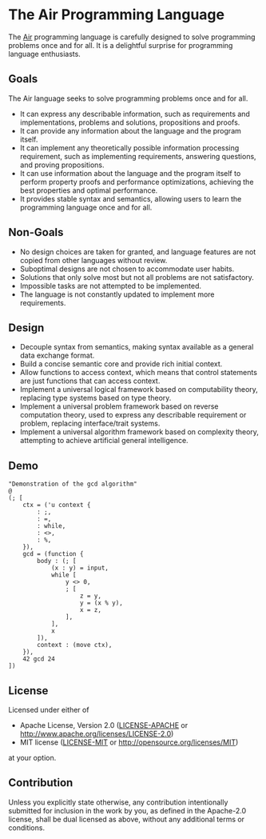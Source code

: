 # The Air Programming Language

The [Air](https://github.com/LambdaAlpha/airlang) programming language is carefully designed to solve programming problems once and for all. It is a delightful surprise for programming language enthusiasts.

## Goals

The Air language seeks to solve programming problems once and for all.

- It can express any describable information, such as requirements and implementations, problems and solutions, propositions and proofs.
- It can provide any information about the language and the program itself.
- It can implement any theoretically possible information processing requirement, such as implementing requirements, answering questions, and proving propositions.
- It can use information about the language and the program itself to perform property proofs and performance optimizations, achieving the best properties and optimal performance.
- It provides stable syntax and semantics, allowing users to learn the programming language once and for all.

## Non-Goals

- No design choices are taken for granted, and language features are not copied from other languages without review.
- Suboptimal designs are not chosen to accommodate user habits.
- Solutions that only solve most but not all problems are not satisfactory.
- Impossible tasks are not attempted to be implemented.
- The language is not constantly updated to implement more requirements.

## Design

- Decouple syntax from semantics, making syntax available as a general data exchange format.
- Build a concise semantic core and provide rich initial context.
- Allow functions to access context, which means that control statements are just functions that can access context.
- Implement a universal logical framework based on computability theory, replacing type systems based on type theory.
- Implement a universal problem framework based on reverse computation theory, used to express any describable requirement or problem, replacing interface/trait systems.
- Implement a universal algorithm framework based on complexity theory, attempting to achieve artificial general intelligence.

## Demo

```Air
"Demonstration of the gcd algorithm"
@
(; [
    ctx = ('u context {
        : ;,
        : =,
        : while,
        : <>,
        : %,
    }),
    gcd = (function {
        body : (; [
            (x : y) = input,
            while [
                y <> 0,
                ; [
                    z = y,
                    y = (x % y),
                    x = z,
                ],
            ],
            x
        ]),
        context : (move ctx),
    }),
    42 gcd 24
])
```

## License

Licensed under either of

* Apache License, Version 2.0
  ([LICENSE-APACHE](LICENSE-APACHE) or <http://www.apache.org/licenses/LICENSE-2.0>)
* MIT license
  ([LICENSE-MIT](LICENSE-MIT) or <http://opensource.org/licenses/MIT>)

at your option.

## Contribution

Unless you explicitly state otherwise, any contribution intentionally submitted
for inclusion in the work by you, as defined in the Apache-2.0 license, shall be
dual licensed as above, without any additional terms or conditions.
